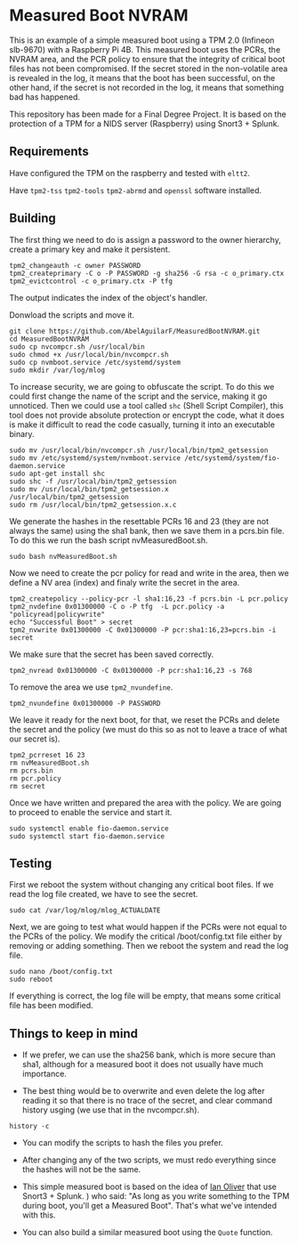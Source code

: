 # Measured Boot NVRAM
This is an example of a simple measured boot using a TPM 2.0 (Infineon slb-9670) with a Raspberry Pi 4B.
This measured boot uses the PCRs, the NVRAM area, and the PCR policy to ensure that the integrity of critical boot files has not been compromised. If the secret stored in the non-volatile area is revealed in the log, it means that the boot has been successful, on the other hand, if the secret is not recorded in the log, it means that something bad has happened. 

This repository has been made for a Final Degree Project. It is based on the protection of a TPM for a NIDS server (Raspberry) using Snort3 + Splunk.


## Requirements
Have configured the TPM on the raspberry and tested with `eltt2`.

Have `tpm2-tss` `tpm2-tools` `tpm2-abrmd` and `openssl` software installed.

## Building
The first thing we need to do is assign a password to the owner hierarchy, create a primary key and make it persistent.
```
tpm2_changeauth -c owner PASSWORD  
tpm2_createprimary -C o -P PASSWORD -g sha256 -G rsa -c o_primary.ctx
tpm2_evictcontrol -c o_primary.ctx -P tfg
```
The output indicates the index of the object's handler.


Donwload the scripts and move it.
```
git clone https://github.com/AbelAguilarF/MeasuredBootNVRAM.git
cd MeasuredBootNVRAM
sudo cp nvcompcr.sh /usr/local/bin
sudo chmod +x /usr/local/bin/nvcompcr.sh
sudo cp nvmboot.service /etc/systemd/system
sudo mkdir /var/log/mlog
```


To increase security, we are going to obfuscate the script. To do this we could first change the name of the script and the service, making it go unnoticed. Then we could use a tool called `shc` (Shell Script Compiler), this tool does not provide absolute protection or encrypt the code, what it does is make it difficult to read the code casually, turning it into an executable binary.
```
sudo mv /usr/local/bin/nvcompcr.sh /usr/local/bin/tpm2_getsession
sudo mv /etc/systemd/system/nvmboot.service /etc/systemd/system/fio-daemon.service
sudo apt-get install shc
sudo shc -f /usr/local/bin/tpm2_getsession
sudo mv /usr/local/bin/tpm2_getsession.x /usr/local/bin/tpm2_getsession 
sudo rm /usr/local/bin/tpm2_getsession.x.c
```


We generate the hashes in the resettable PCRs 16 and 23 (they are not always the same) using the sha1 bank, then we save them in a pcrs.bin file.
To do this we run the bash script nvMeasuredBoot.sh.
```
sudo bash nvMeasuredBoot.sh
```


Now we need to create the pcr policy for read and write in the area, then we define a NV area (index) and finaly write the secret in the area.
```
tpm2_createpolicy --policy-pcr -l sha1:16,23 -f pcrs.bin -L pcr.policy
tpm2_nvdefine 0x01300000 -C o -P tfg  -L pcr.policy -a "policyread|policywrite"
echo "Successful Boot" > secret
tpm2_nvwrite 0x01300000 -C 0x01300000 -P pcr:sha1:16,23=pcrs.bin -i secret
```


We make sure that the secret has been saved correctly.
```
tpm2_nvread 0x01300000 -C 0x01300000 -P pcr:sha1:16,23 -s 768
```


To remove the area we use `tpm2_nvundefine`.
```
tpm2_nvundefine 0x01300000 -P PASSWORD
```


We leave it ready for the next boot, for that, we reset the PCRs and delete the secret and the policy (we must do this so as not to leave a trace of what our secret is).
```
tpm2_pcrreset 16 23
rm nvMeasuredBoot.sh
rm pcrs.bin
rm pcr.policy
rm secret
```


Once we have written and prepared the area with the policy.
We are going to proceed to enable the service and start it.
```
sudo systemctl enable fio-daemon.service
sudo systemctl start fio-daemon.service
```


## Testing
First we reboot the system without changing any critical boot files. 
If we read the log file created, we have to see the secret.
```
sudo cat /var/log/mlog/mlog_ACTUALDATE
```

Next, we are going to test what would happen if the PCRs were not equal to the PCRs of the policy.
We modify the critical /boot/config.txt file either by removing or adding something. Then we reboot the system and read the log file. 
```
sudo nano /boot/config.txt 
sudo reboot
```

If everything is correct, the log file will be empty, that means some critical file has been modified.


## Things to keep in mind
- If we prefer, we can use the sha256 bank, which is more secure than sha1, although for a measured boot it does not usually have much importance.

+ The best thing would be to overwrite and even delete the log after reading it so that there is no trace of the secret, and clear command history usging (we use that in the nvcompcr.sh).
``` 
history -c
```
- You can modify the scripts to hash the files you prefer.

+ After changing any of the two scripts, we must redo everything since the hashes will not be the same.

* This simple measured boot is based on the idea of [Ian Oliver](https://github.com/tpm2dev/tpm.dev.tutorials/tree/master/Boot-with-TPM#measured-boot-remarks-by-ian-oliver) that use Snort3 + Splunk.
)  who said: "As long as you write something to the TPM during boot, you'll get a Measured Boot". That's what we've intended with this.

+ You can also build a similar measured boot using the `Quote` function.






